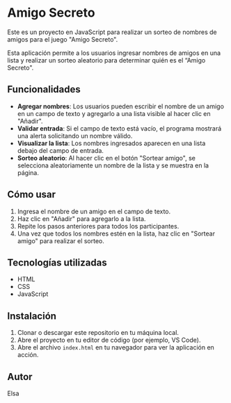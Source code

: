 # Amigo Secreto

Este es un proyecto en JavaScript para realizar un sorteo de nombres de amigos para el juego "Amigo Secreto".

Esta aplicación permite a los usuarios ingresar nombres de amigos en una lista y realizar un sorteo aleatorio para determinar quién es el “Amigo Secreto".

## Funcionalidades

- **Agregar nombres**: Los usuarios pueden escribir el nombre de un amigo en un campo de texto y agregarlo a una lista visible al hacer clic en "Añadir".
- **Validar entrada**: Si el campo de texto está vacío, el programa mostrará una alerta solicitando un nombre válido.
- **Visualizar la lista**: Los nombres ingresados aparecen en una lista debajo del campo de entrada.
- **Sorteo aleatorio**: Al hacer clic en el botón "Sortear amigo", se selecciona aleatoriamente un nombre de la lista y se muestra en la página.

## Cómo usar

1. Ingresa el nombre de un amigo en el campo de texto.
2. Haz clic en "Añadir" para agregarlo a la lista.
3. Repite los pasos anteriores para todos los participantes.
4. Una vez que todos los nombres estén en la lista, haz clic en "Sortear amigo" para realizar el sorteo.

## Tecnologías utilizadas

- HTML
- CSS
- JavaScript

## Instalación

1. Clonar o descargar este repositorio en tu máquina local.
2. Abre el proyecto en tu editor de código (por ejemplo, VS Code).
3. Abre el archivo `index.html` en tu navegador para ver la aplicación en acción.

## Autor

Elsa 